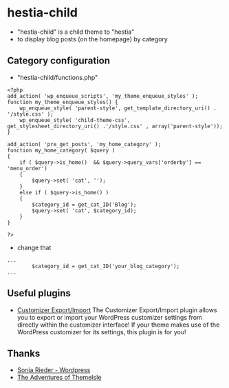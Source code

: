 # hestia-child
* "hestia-child" is a child theme to "hestia" 
* to display blog posts (on the homepage) by category

## Category configuration
* "hestia-child/functions.php"
```
<?php
add_action( 'wp_enqueue_scripts', 'my_theme_enqueue_styles' );
function my_theme_enqueue_styles() {
	wp_enqueue_style( 'parent-style', get_template_directory_uri() . '/style.css' );
	wp_enqueue_style( 'child-theme-css', get_stylesheet_directory_uri() .'/style.css' , array('parent-style'));
}

add_action( 'pre_get_posts', 'my_home_category' );
function my_home_category( $query ) 
{	
    if ( $query->is_home()  && $query->query_vars['orderby'] == 'menu_order') 
	{
		$query->set( 'cat', '');
	}
	else if ( $query->is_home() ) 
	{
		$category_id = get_cat_ID('Blog');
		$query->set( 'cat', $category_id);
	}
}

?>
```

* change that
```
...
		$category_id = get_cat_ID('your_blog_category');
...	
```

## Useful plugins
* [Customizer Export/Import](https://wordpress.org/plugins/customizer-export-import/)
The Customizer Export/Import plugin allows you to export or import your WordPress customizer settings from directly within the customizer interface! If your theme makes use of the WordPress customizer for its settings, this plugin is for you!

## Thanks
* [Sonia Rieder - Wordpress](https://www.webtimiser.de/wordpress-child-theme-erstellen/)
* [The Adventures of ThemeIsle](https://docs.themeisle.com/article/808-how-to-display-posts-by-categories-in-hestia)
